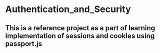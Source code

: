 # Authentication_and_Security

## This is a reference project as a part of learning implementation of sessions and cookies using passport.js

